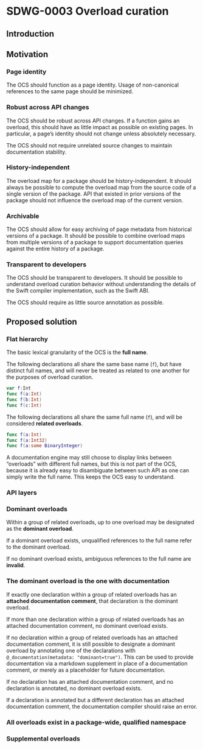 # SDWG-0003 Overload curation

## Introduction


## Motivation

### Page identity

The OCS should function as a page identity. Usage of non-canonical references to the same page should be minimized.


### Robust across API changes

The OCS should be robust across API changes. If a function gains an overload, this should have as little impact as possible on existing pages. In particular, a page’s identity should not change unless absolutely necessary.

The OCS should not require unrelated source changes to maintain documentation stability.


### History-independent

The overload map for a package should be history-independent. It should always be possible to compute the overload map from the source code of a single version of the package. API that existed in prior versions of the package should not influence the overload map of the current version.


### Archivable

The OCS should allow for easy archiving of page metadata from historical versions of a package. It should be possible to combine overload maps from multiple versions of a package to support documentation queries against the entire history of a package.


### Transparent to developers

The OCS should be transparent to developers. It should be possible to understand overload curation behavior without understanding the details of the Swift compiler implementation, such as the Swift ABI.

The OCS should require as little source annotation as possible.


## Proposed solution

### Flat hierarchy

The basic lexical granularity of the OCS is the **full name**.

The following declarations all share the same base name (`f`), but have distinct full names, and will never be treated as related to one another for the purposes of overload curation.

```swift
var f:Int
func f(a:Int)
func f(b:Int)
func f(c:Int)
```

The following declarations all share the same full name (`f`), and will be considered **related overloads**.

```swift
func f(a:Int)
func f(a:Int32)
func f(a:some BinaryInteger)
```

A documentation engine may still choose to display links between “overloads” with different full names, but this is not part of the OCS, because it is already easy to disambiguate between such API as one can simply write the full name. This keeps the OCS easy to understand.


### API layers


### Dominant overloads

Within a group of related overloads, up to one overload may be designated as the **dominant overload**.

If a dominant overload exists, unqualified references to the full name refer to the dominant overload.

If no dominant overload exists, ambiguous references to the full name are **invalid**.


### The dominant overload is the one with documentation

If exactly one declaration within a group of related overloads has an **attached documentation comment**, that declaration is the dominant overload.

If more than one declaration within a group of related overloads has an attached documentation comment, no dominant overload exists.

If no declaration within a group of related overloads has an attached documentation comment, it is still possible to designate a dominant overload by annotating one of the declarations with `@_documentation(metadata: "dominant=true")`. This can be used to provide documentation via a markdown supplement in place of a documentation comment, or merely as a placeholder for future documentation.

If no declaration has an attached documentation comment, and no declaration is annotated, no dominant overload exists.

If a declaration is annotated but a different declaration has an attached documentation comment, the documentation compiler should raise an error.


### All overloads exist in a package-wide, qualified namespace

### Supplemental overloads


